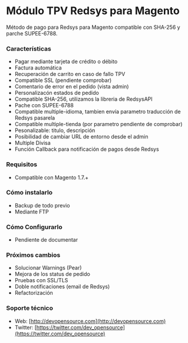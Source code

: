 Módulo TPV Redsys para Magento
===========

Método de pago para Redsys para Magento compatible con SHA-256 y parche SUPEE-6788.

### Características

* Pagar mediante tarjeta de crédito o débito
* Factura automática
* Recuperación de carrito en caso de fallo TPV
* Compatible SSL (pendiente comprobar)
* Comentario de error en el pedido (vista admin)
* Personalizacón estados de pedido
* Compatible SHA-256, utilizamos la libreria de RedsysAPI
* Pache con SUPEE-6788
* Compatible multiple-idioma, tambien envía parametro traducción de Redsys pasarela
* Compatible multiple-tienda (por parametro pendiente de comprobar)
* Pesonalizable: titulo, descripción
* Posibilidad de cambiar URL de entorno desde el admin
* Multiple Divisa
* Función Callback para notificación de pagos desde Redsys

### Requisitos

* Compatible con Magento 1.7.+

### Cómo instalarlo

* Backup de todo previo
* Mediante FTP

### Cómo Configurarlo

* Pendiente de documentar

### Próximos cambios

* Solucionar Warnings (Pear)
* Mejora de los status de pedido
* Pruebas con SSL/TLS
* Doble notificaciones (email de Redsys)
* Refactorización

### Soporte técnico

* Web: [http://devopensource.com](http://devopensource.com)
* Twitter: [https://twitter.com/dev_opensource](https://twitter.com/dev_opensource)

